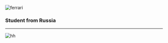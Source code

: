 ![ferrari](http://www.thomas5000.hu/pilot_2014/ferrari_14.png)

### Student from Russia
-------------------------
![hh](https://img.shields.io/badge/-hh-ffffff?style=flat&logo=iVBORw0KGgoAAAANSUhEUgAAAyAAAAMgCAYAAADbcAZoAAAACXBIWXMAAAsSAAALEgHS3X78AAAgAElEQVR4nOzdTW%20c15Uv%20lVy67agPjJ5jTTSbaia9EGAg7IHZGb2SJVJkpnYA2WqMux5aH8Bl76AQ88TmJpGg1CzJBOXRvYs5MAu3IsAIbsEXwR9EIjWiaFAsOsO6qFEUXypl6dqPy%20%2FHyDIosiqhUSU9v9Ze%203dGA6HAUC59RvN9YhYPvahk79ezj520mpErMyvslMdRMT%20KR%2FfjYhHx379KPvYs1%203hoPdAKDUGgIIQPH0G83VGIWDiBfDRPvYp91YXEWF9ODY)

